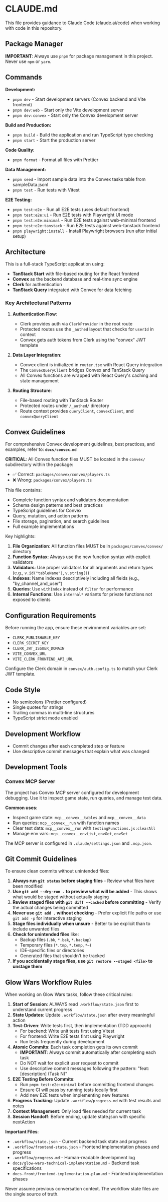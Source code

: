 # CLAUDE.md

This file provides guidance to Claude Code (claude.ai/code) when working with code in this repository.

## Package Manager

**IMPORTANT**: Always use `pnpm` for package management in this project. Never use `npm` or `yarn`.

## Commands

**Development:**

- `pnpm dev` - Start development servers (Convex backend and Vite frontend)
- `pnpm dev:web` - Start only the Vite development server
- `pnpm dev:convex` - Start only the Convex development server

**Build and Production:**

- `pnpm build` - Build the application and run TypeScript type checking
- `pnpm start` - Start the production server

**Code Quality:**

- `pnpm format` - Format all files with Prettier

**Data Management:**

- `pnpm seed` - Import sample data into the Convex tasks table from sampleData.jsonl
- `pnpm test` - Run tests with Vitest

**E2E Testing:**

- `pnpm test:e2e` - Run all E2E tests (uses default frontend)
- `pnpm test:e2e:ui` - Run E2E tests with Playwright UI mode
- `pnpm test:e2e:minimal` - Run E2E tests against web-minimal frontend
- `pnpm test:e2e:tanstack` - Run E2E tests against web-tanstack frontend
- `pnpm playwright:install` - Install Playwright browsers (run after initial setup)

## Architecture

This is a full-stack TypeScript application using:

- **TanStack Start** with file-based routing for the React frontend
- **Convex** as the backend database and real-time sync engine
- **Clerk** for authentication
- **TanStack Query** integrated with Convex for data fetching

### Key Architectural Patterns

1. **Authentication Flow**:
   - Clerk provides auth via `ClerkProvider` in the root route
   - Protected routes use the `_authed` layout that checks for `userId` in context
   - Convex gets auth tokens from Clerk using the "convex" JWT template

2. **Data Layer Integration**:
   - Convex client is initialized in `router.tsx` with React Query integration
   - The `ConvexQueryClient` bridges Convex and TanStack Query
   - All Convex functions are wrapped with React Query's caching and state management

3. **Routing Structure**:
   - File-based routing with TanStack Router
   - Protected routes under `/_authed/` directory
   - Route context provides `queryClient`, `convexClient`, and `convexQueryClient`

## Convex Guidelines

For comprehensive Convex development guidelines, best practices, and examples, refer to:
**`docs/convex.md`**

**CRITICAL**: All Convex function files MUST be located in the `convex/` subdirectory within the package:
- ✅ Correct: `packages/convex/convex/players.ts`
- ❌ Wrong: `packages/convex/players.ts`

This file contains:
- Complete function syntax and validators documentation
- Schema design patterns and best practices
- TypeScript guidelines for Convex
- Query, mutation, and action patterns
- File storage, pagination, and search guidelines
- Full example implementations

Key highlights:
1. **File Organization**: All function files MUST be in `packages/convex/convex/` directory
2. **Function Syntax**: Always use the new function syntax with explicit validators
3. **Validators**: Use proper validators for all arguments and return types (e.g., `v.id("tableName")`, `v.string()`)
4. **Indexes**: Name indexes descriptively including all fields (e.g., "by_channel_and_user")
5. **Queries**: Use `withIndex` instead of `filter` for performance
6. **Internal Functions**: Use `internal*` variants for private functions not exposed to clients

## Configuration Requirements

Before running the app, ensure these environment variables are set:

- `CLERK_PUBLISHABLE_KEY`
- `CLERK_SECRET_KEY`
- `CLERK_JWT_ISSUER_DOMAIN`
- `VITE_CONVEX_URL`
- `VITE_CLERK_FRONTEND_API_URL`

Configure the Clerk domain in `convex/auth.config.ts` to match your Clerk JWT template.

## Code Style

- No semicolons (Prettier configured)
- Single quotes for strings
- Trailing commas in multi-line structures
- TypeScript strict mode enabled

## Development Workflow

- Commit changes after each completed step or feature
- Use descriptive commit messages that explain what was changed

## Development Tools

### Convex MCP Server

The project has Convex MCP server configured for development debugging.
Use it to inspect game state, run queries, and manage test data.

**Common uses**:
- Inspect game state: `mcp__convex__tables` and `mcp__convex__data`
- Run queries: `mcp__convex__run` with function names
- Clear test data: `mcp__convex__run` with `testingFunctions.js:clearAll`
- Manage env vars: `mcp__convex__envList`, `envGet`, `envSet`

The MCP server is configured in `.claude/settings.json` and `.mcp.json`.

## Git Commit Guidelines

To ensure clean commits without unintended files:

1. **Always run `git status` before staging files** - Review what files have been modified
2. **Use `git add --dry-run .` to preview what will be added** - This shows what would be staged without actually staging
3. **Review staged files with `git diff --cached` before committing** - Verify the actual changes being committed
4. **Never use `git add .` without checking** - Prefer explicit file paths or use `git add -p` for interactive staging
5. **Stage files individually when unsure** - Better to be explicit than to include unwanted files
6. **Check for unintended files** like:
   - Backup files (`.bk`, `*.bak`, `*.backup`)
   - Temporary files (`*.tmp`, `*.temp`, `*~`)
   - IDE-specific files or directories
   - Generated files that shouldn't be tracked
7. **If you accidentally stage files, use `git restore --staged <file>` to unstage them**

## Glow Wars Workflow Rules

When working on Glow Wars tasks, follow these critical rules:

1. **Start of Session**: ALWAYS read `.workflow/state.json` first to understand current progress
2. **State Updates**: Update `.workflow/state.json` after every meaningful action
3. **Test-Driven**: Write tests first, then implementation (TDD approach)
   - For backend: Write unit tests first using Vitest
   - For frontend: Write E2E tests first using Playwright
   - Run tests frequently during development
4. **Atomic Commits**: Each task completion gets its own commit
   - **IMPORTANT**: Always commit automatically after completing each task
   - Do NOT wait for explicit user request to commit
   - Use descriptive commit messages following the pattern: "feat: [description] (Task N)"
5. **E2E Testing Before Commits**: 
   - Run `pnpm test:e2e:minimal` before committing frontend changes
   - Ensure CI will pass by running tests locally first
   - Add new E2E tests when implementing new features
6. **Progress Tracking**: Update `.workflow/progress.md` with test results and notes
7. **Context Management**: Only load files needed for current task
8. **Session Handoff**: Before ending, update state.json with specific nextAction

**Important Files**:

- `.workflow/state.json` - Current backend task state and progress
- `.workflow/frontend-state.json` - Frontend implementation phases and progress
- `.workflow/progress.md` - Human-readable development log
- `docs/glow-wars-technical-implementation.md` - Backend task specifications
- `docs-front/frontend-implementation-plan.md` - Frontend implementation phases

Never assume previous conversation context. The workflow state files are the single source of truth.
